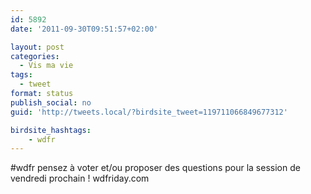 ```yaml
---
id: 5892
date: '2011-09-30T09:51:57+02:00'

layout: post
categories:
  - Vis ma vie
tags:
  - tweet
format: status
publish_social: no
guid: 'http://tweets.local/?birdsite_tweet=119711066849677312'

birdsite_hashtags:
    - wdfr
---
```


\#wdfr pensez à voter et/ou proposer des questions pour la session de vendredi prochain ! wdfriday.com